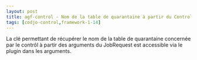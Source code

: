```yaml
---
layout: post
title: agf-control - Nom de la table de quarantaine à partir du ControlJobRequest
tags: [codjo-control,framework-1-14]
---
```

La clé permettant de récupérer le nom de la table de quarantaine concernée par le contrôl à partir des arguments du JobRequest est accessible via le plugin dans les arguments. 
